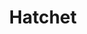 ---
codehost: https://github.com/https://github.com/hatchet-dev/hatchet
logohandle: hatchetrun
sort: hatchet
title: Hatchet
twitter: https://x.com/hatchet_dev
website: https://hatchet.run/
---